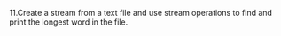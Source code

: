 11.Create a stream from a text file and use stream operations to find and print the longest word in the file.